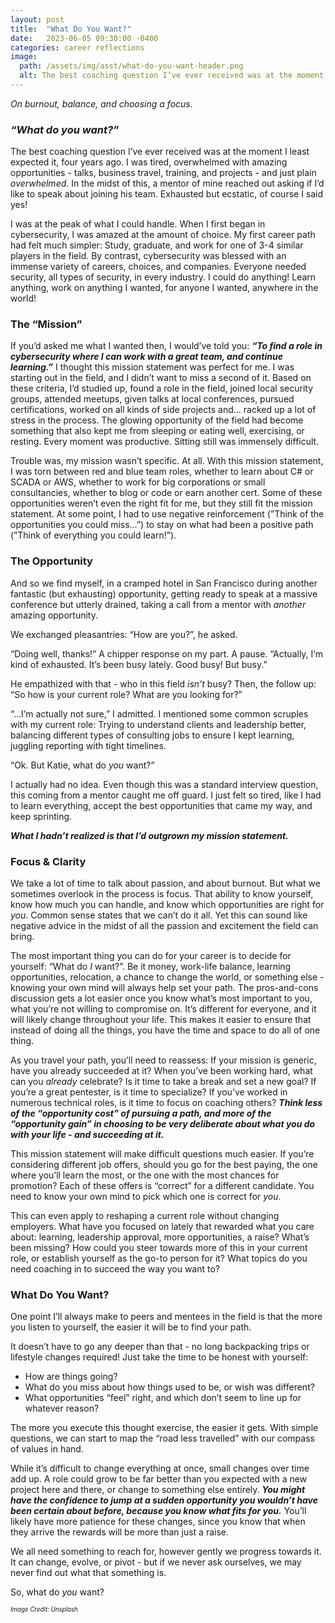 ```yaml
---
layout: post
title:  "What Do You Want?"
date:   2023-06-05 09:30:00 -0400
categories: career reflections
image: 
  path: /assets/img/asst/what-do-you-want-header.png
  alt: The best coaching question I’ve ever received was at the moment I least expected it, four years ago. I was tired, overwhelmed with amazing opportunities - talks, business travel, training, and projects - and just plain overwhelmed. In the midst of this, a mentor of mine reached out asking if I’d like to speak about joining his team. Exhausted but ecstatic, of course I said yes!
---
```


*On burnout, balance, and choosing a focus.*

### ***“What do you want?”***

The best coaching question I’ve ever received was at the moment I least expected it, four years ago. I was tired, overwhelmed with amazing opportunities - talks, business travel, training, and projects - and just plain *overwhelmed*. In the midst of this, a mentor of mine reached out asking if I’d like to speak about joining his team. Exhausted but ecstatic, of course I said yes!

I was at the peak of what I could handle. When I first began in cybersecurity, I was amazed at the amount of choice. My first career path had felt much simpler: Study, graduate, and work for one of 3-4 similar players in the field. By contrast, cybersecurity was blessed with an immense variety of careers, choices, and companies. Everyone needed security, all types of security, in every industry. I could do anything! Learn anything, work on anything I wanted, for anyone I wanted, anywhere in the world!

### The “Mission”

If you’d asked me what I wanted then, I would’ve told you: ***“To find a role in cybersecurity where I can work with a great team, and continue learning.”*** I thought this mission statement was perfect for me. I was starting out in the field, and I didn’t want to miss a second of it. Based on these criteria, I’d studied up, found a role in the field, joined local security groups, attended meetups, given talks at local conferences, pursued certifications, worked on all kinds of side projects and… racked up a lot of stress in the process. The glowing opportunity of the field had become something that also kept me from sleeping or eating well, exercising, or resting. Every moment was productive. Sitting still was immensely difficult.

Trouble was, my mission wasn’t specific. At all. With this mission statement, I was torn between red and blue team roles, whether to learn about C# or SCADA or AWS, whether to work for big corporations or small consultancies, whether to blog or code or earn another cert. Some of these opportunities weren’t even the right fit for me, but they still fit the mission statement. At some point, I had to use negative reinforcement (”Think of the opportunities you could miss…”) to stay on what had been a positive path (”Think of everything you could learn!”).

### The Opportunity

And so we find myself, in a cramped hotel in San Francisco during another fantastic (but exhausting) opportunity, getting ready to speak at a massive conference but utterly drained, taking a call from a mentor with *another* amazing opportunity.

We exchanged pleasantries: “How are you?”, he asked.

“Doing well, thanks!” A chipper response on my part. A pause. “Actually, I’m kind of exhausted. It’s been busy lately. Good busy! But busy.”

He empathized with that - who in this field *isn’t* busy? Then, the follow up: “So how is your current role? What are you looking for?”

“…I’m actually not sure,” I admitted. I mentioned some common scruples with my current role: Trying to understand clients and leadership better, balancing different types of consulting jobs to ensure I kept learning, juggling reporting with tight timelines.

“Ok. But Katie, what do *you* want?”

I actually had no idea. Even though this was a standard interview question, this coming from a mentor caught me off guard. I just felt so tired, like I had to learn everything, accept the best opportunities that came my way, and keep sprinting.

***What I hadn’t realized is that I’d outgrown my mission statement.***

### Focus & Clarity

We take a lot of time to talk about passion, and about burnout. But what we sometimes overlook in the process is focus. That ability to know yourself, know how much you can handle, and know which opportunities are right for *you*. Common sense states that we can’t do it all. Yet this can sound like negative advice in the midst of all the passion and excitement the field can bring.

The most important thing you can do for your career is to decide for yourself: “What do *I* want?”. Be it money, work-life balance, learning opportunities, relocation, a chance to change the world, or something else - knowing your own mind will always help set your path. The pros-and-cons discussion gets a lot easier once you know what’s most important to you, what you’re not willing to compromise on. It’s different for everyone, and it will likely change throughout your life. This makes it easier to ensure that instead of doing all the things, you have the time and space to do all of one thing.

As you travel your path, you’ll need to reassess: If your mission is generic, have you already succeeded at it? When you’ve been working hard, what can you *already* celebrate? Is it time to take a break and set a new goal? If you’re a great pentester, is it time to specialize? If you’ve worked in numerous technical roles, is it time to focus on coaching others? ***Think less of the “opportunity cost” of pursuing a path, and more of the “opportunity gain” in choosing to be very deliberate about what you do with your life - and succeeding at it.***

This mission statement will make difficult questions much easier. If you’re considering different job offers, should you go for the best paying, the one where you’ll learn the most, or the one with the most chances for promotion? Each of these offers is “correct” for a different candidate. You need to know your own mind to pick which one is correct for *you*.

This can even apply to reshaping a current role without changing employers. What have you focused on lately that rewarded what you care about: learning, leadership approval, more opportunities, a raise? What’s been missing? How could you steer towards more of this in your current role, or establish yourself as the go-to person for it? What topics do you need coaching in to succeed the way you want to?

### What Do You Want?

One point I’ll always make to peers and mentees in the field is that the more you listen to yourself, the easier it will be to find your path.

It doesn’t have to go any deeper than that - no long backpacking trips or lifestyle changes required! Just take the time to be honest with yourself:

- How are things going?
- What do you miss about how things used to be, or wish was different?
- What opportunities “feel” right, and which don’t seem to line up for whatever reason?

The more you execute this thought exercise, the easier it gets. With simple questions, we can start to map the “road less travelled” with our compass of values in hand.

While it’s difficult to change everything at once, small changes over time add up. A role could grow to be far better than you expected with a new project here and there, or change to something else entirely. ***You might have the confidence to jump at a sudden opportunity you wouldn’t have been certain about before, because you know what fits for you.*** You’ll likely have more patience for these changes, since you know that when they arrive the rewards will be more than just a raise.

We all need something to reach for, however gently we progress towards it. It can change, evolve, or pivot - but if we never ask ourselves, we may never find out what that something is. 

So, what do *you* want?


<sub><sup>*Image Credit: Unsplash*</sup></sub>